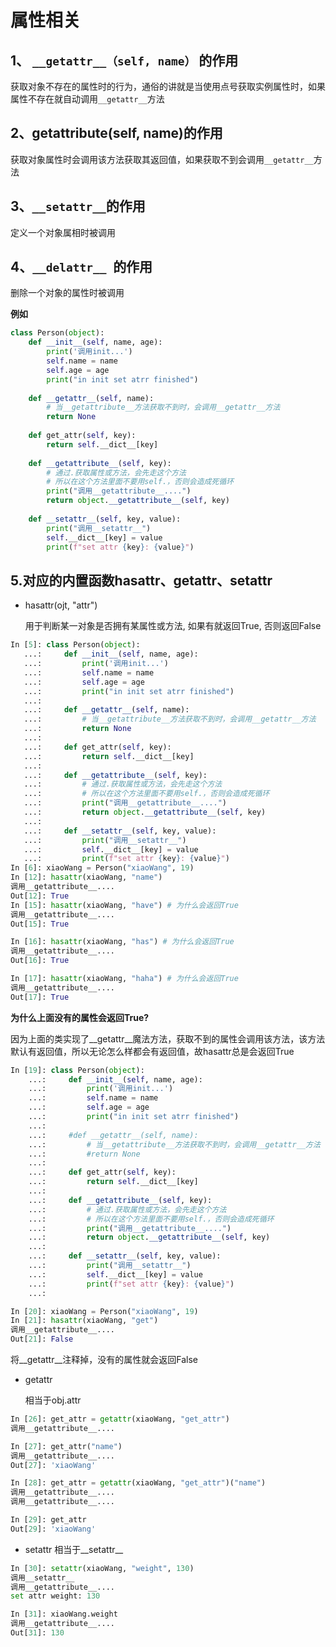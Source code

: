 # 属性相关
## 1、 `__getattr__（self, name）` 的作用
获取对象不存在的属性时的行为，通俗的讲就是当使用点号获取实例属性时，如果属性不存在就自动调用`__getattr__`方法
## 2、__getattribute__(self, name)的作用
获取对象属性时会调用该方法获取其返回值，如果获取不到会调用`__getattr__`方法
## 3、`__setattr__`的作用
定义一个对象属相时被调用
## 4、`__delattr__ `的作用
删除一个对象的属性时被调用

**例如**
```python
class Person(object):
    def __init__(self, name, age):
        print('调用init...')
        self.name = name
        self.age = age
        print("in init set atrr finished")
    
    def __getattr__(self, name):
        # 当__getattribute__方法获取不到时，会调用__getattr__方法
        return None
    
    def get_attr(self, key):
        return self.__dict__[key]
    
    def __getattribute__(self, key):
        # 通过.获取属性或方法，会先走这个方法
        # 所以在这个方法里面不要用self.，否则会造成死循环
        print("调用__getattribute__....")
        return object.__getattribute__(self, key)
    
    def __setattr__(self, key, value):
        print("调用__setattr__")
        self.__dict__[key] = value
        print(f"set attr {key}: {value}")
```
## 5.对应的内置函数hasattr、getattr、setattr
- hasattr(ojt, "attr")

    用于判断某一对象是否拥有某属性或方法, 如果有就返回True, 否则返回False
```python
In [5]: class Person(object):
   ...:     def __init__(self, name, age):
   ...:         print('调用init...')
   ...:         self.name = name
   ...:         self.age = age
   ...:         print("in init set atrr finished")
   ...:
   ...:     def __getattr__(self, name):
   ...:         # 当__getattribute__方法获取不到时，会调用__getattr__方法
   ...:         return None
   ...:
   ...:     def get_attr(self, key):
   ...:         return self.__dict__[key]
   ...:
   ...:     def __getattribute__(self, key):
   ...:         # 通过.获取属性或方法，会先走这个方法
   ...:         # 所以在这个方法里面不要用self.，否则会造成死循环
   ...:         print("调用__getattribute__....")
   ...:         return object.__getattribute__(self, key)
   ...:
   ...:     def __setattr__(self, key, value):
   ...:         print("调用__setattr__")
   ...:         self.__dict__[key] = value
   ...:         print(f"set attr {key}: {value}")
In [6]: xiaoWang = Person("xiaoWang", 19)
In [12]: hasattr(xiaoWang, "name")
调用__getattribute__....
Out[12]: True
In [15]: hasattr(xiaoWang, "have") # 为什么会返回True
调用__getattribute__....
Out[15]: True

In [16]: hasattr(xiaoWang, "has") # 为什么会返回True
调用__getattribute__....
Out[16]: True

In [17]: hasattr(xiaoWang, "haha") # 为什么会返回True
调用__getattribute__....
Out[17]: True
```
**为什么上面没有的属性会返回True?**

因为上面的类实现了__getattr__魔法方法，获取不到的属性会调用该方法，该方法默认有返回值，所以无论怎么样都会有返回值，故hasattr总是会返回True

```python
In [19]: class Person(object):
    ...:     def __init__(self, name, age):
    ...:         print('调用init...')
    ...:         self.name = name
    ...:         self.age = age
    ...:         print("in init set atrr finished")
    ...:
    ...:     #def __getattr__(self, name):
    ...:         # 当__getattribute__方法获取不到时，会调用__getattr__方法
    ...:         #return None
    ...:
    ...:     def get_attr(self, key):
    ...:         return self.__dict__[key]
    ...:
    ...:     def __getattribute__(self, key):
    ...:         # 通过.获取属性或方法，会先走这个方法
    ...:         # 所以在这个方法里面不要用self.，否则会造成死循环
    ...:         print("调用__getattribute__....")
    ...:         return object.__getattribute__(self, key)
    ...:
    ...:     def __setattr__(self, key, value):
    ...:         print("调用__setattr__")
    ...:         self.__dict__[key] = value
    ...:         print(f"set attr {key}: {value}")
    ...:

In [20]: xiaoWang = Person("xiaoWang", 19)
In [21]: hasattr(xiaoWang, "get")
调用__getattribute__....
Out[21]: False
```
将__getattr__注释掉，没有的属性就会返回False

- getattr

    相当于obj.attr
```python
In [26]: get_attr = getattr(xiaoWang, "get_attr")
调用__getattribute__....

In [27]: get_attr("name")
调用__getattribute__....
Out[27]: 'xiaoWang'

In [28]: get_attr = getattr(xiaoWang, "get_attr")("name")
调用__getattribute__....
调用__getattribute__....

In [29]: get_attr
Out[29]: 'xiaoWang'
```

- setattr
    相当于__setattr__

```python
In [30]: setattr(xiaoWang, "weight", 130)
调用__setattr__
调用__getattribute__....
set attr weight: 130

In [31]: xiaoWang.weight
调用__getattribute__....
Out[31]: 130

```
